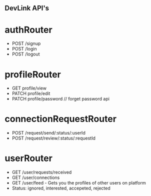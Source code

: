 ## DevLink API's

# authRouter
- POST /signup 
- POST /login 
- POST /logout 

# profileRouter
- GET profile/view
- PATCH profile/edit
- PATCH profile/password // forget password api

# connectionRequestRouter
- POST /request/send/:status/:userId
- POST /request/review/:status/:requestId

# userRouter
- GET /user/requests/received
- GET /user/connections
- GET /user/feed - Gets you the profiles of other users on platform
- Status: ignored, interested, accepeted, rejected